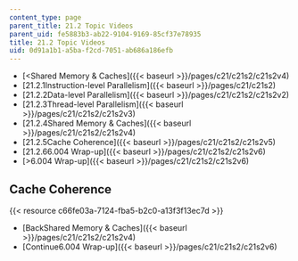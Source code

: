 ```yaml
---
content_type: page
parent_title: 21.2 Topic Videos
parent_uid: fe5883b3-ab22-9104-9169-85cf37e78935
title: 21.2 Topic Videos
uid: 0d91a1b1-a5ba-f2cd-7051-ab686a186efb
---
```


*   [<Shared Memory & Caches]({{< baseurl >}}/pages/c21/c21s2/c21s2v4)
*   [21.2.1Instruction-level Parallelism]({{< baseurl >}}/pages/c21/c21s2)
*   [21.2.2Data-level Parallelism]({{< baseurl >}}/pages/c21/c21s2/c21s2v2)
*   [21.2.3Thread-level Parallelism]({{< baseurl >}}/pages/c21/c21s2/c21s2v3)
*   [21.2.4Shared Memory & Caches]({{< baseurl >}}/pages/c21/c21s2/c21s2v4)
*   [21.2.5Cache Coherence]({{< baseurl >}}/pages/c21/c21s2/c21s2v5)
*   [21.2.66.004 Wrap-up]({{< baseurl >}}/pages/c21/c21s2/c21s2v6)
*   [\>6.004 Wrap-up]({{< baseurl >}}/pages/c21/c21s2/c21s2v6)

Cache Coherence
---------------

{{< resource c66fe03a-7124-fba5-b2c0-a13f3f13ec7d >}}

*   [BackShared Memory & Caches]({{< baseurl >}}/pages/c21/c21s2/c21s2v4)
*   [Continue6.004 Wrap-up]({{< baseurl >}}/pages/c21/c21s2/c21s2v6)
